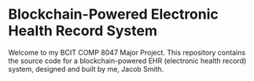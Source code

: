 # Blockchain-Powered Electronic Health Record System

Welcome to my BCIT COMP 8047 Major Project.  This repository contains the source code for a blockchain-powered EHR (electronic health record) system, designed and built by me, Jacob Smith.